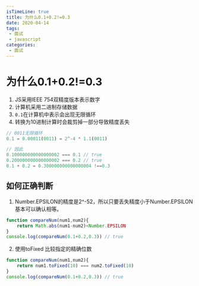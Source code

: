 ```yaml
---
isTimeLine: true
title: 为什么0.1+0.2!=0.3
date: 2020-04-14
tags:
 - 面试
 - javascript
categories:
 - 面试
---
```

# 为什么0.1+0.2!=0.3

1. JS采用IEEE 754双精度版本表示数字
2. 计算机采用二进制存储数据
3. ``0.1``在计算机中表示会出现无限循环
4. 转换为10进制计算时会裁剪掉一部分导致精度丢失

```js
// 0011无限循环
0.1 = 0.00011(0011) = 2^-4 * 1.1(0011)

// 因此
0.100000000000000002 === 0.1 // true
0.200000000000000002 === 0.2 // true
0.1 + 0.2 = 0.300000000000000004 !==0.3
```

## 如何正确判断
1. Number.EPSILON的精度是2^-52，所以只要丢失精度小于Number.EPSILON基本可以确认相等。
```js
function compareNum(num1,num2){
    return Math.abs(num1-num2)<Number.EPSILON
}
console.log(compareNum(0.1+0.2,0.3)) // true
```
2. 使用toFixed 比较指定的精确位数
```js
function compareNum(num1,num2){
    return num1.toFixed(10) === num2.toFixed(10)
}
console.log(compareNum(0.1+0.2,0.3)) // true
```

